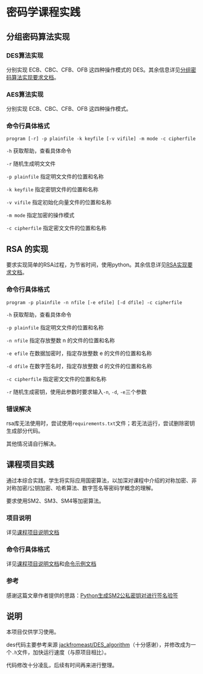 # 密码学课程实践

## 分组密码算法实现

### DES算法实现

分别实现 ECB、CBC、CFB、OFB 这四种操作模式的 DES。其余信息详见[分组密码算法实现要求文档](./des/requirement_des.md)。

### AES算法实现

分别实现 ECB、CBC、CFB、OFB 这四种操作模式。

### 命令行具体格式

```program [-r] -p plainfile -k keyfile [-v vifile] -m mode -c cipherfile```

```-h``` 获取帮助，查看具体命令

```-r``` 随机生成明文文件

```-p plainfile``` 指定明文文件的位置和名称

```-k keyfile``` 指定密钥文件的位置和名称

```-v vifile``` 指定初始化向量文件的位置和名称

```-m mode``` 指定加密的操作模式

```-c cipherfile``` 指定密文文件的位置和名称

## RSA 的实现

要求实现简单的RSA过程，为节省时间，使用python。其余信息详见[RSA实现要求文档](./rsa/requirement_rsa.md)。

### 命令行具体格式

```program -p plainfile -n nfile [-e efile] [-d dfile] -c cipherfile```

```-h``` 获取帮助，查看具体命令

```-p plainfile``` 指定明文文件的位置和名称

```-n nfile``` 指定存放整数 n 的文件的位置和名称

```-e efile``` 在数据加密时，指定存放整数 e 的文件的位置和名称

```-d dfile``` 在数字签名时，指定存放整数 d 的文件的位置和名称

```-c cipherfile``` 指定密文文件的位置和名称

```-r``` 随机生成密钥，使用此参数时要求输入```-n```, ```-d```, ```-e```三个参数

### 错误解决

rsa库无法使用时，尝试使用```requirements.txt```文件；若无法运行，尝试删除密钥生成部分代码。

其他情况请自行解决。

## 课程项目实践

通过本综合实践，学生将实际应用国密算法，以加深对课程中介绍的对称加密、非对称加密/公钥加密、哈希算法、数字签名等密码学概念的理解。

要求使用SM2、SM3、SM4等加密算法。

### 项目说明

详见[课程项目说明文档](./classProject/README.md)

### 命令行具体格式

详见[课程项目说明文档](./classProject/README.md)和[命令示例文档](./classProject/toRun.md)

### 参考

感谢这篇文章作者提供的思路：[Python生成SM2公私密钥对进行签名验签](https://samo.fun/2021/03/24/Python_Generate_SM2_key/)

## 说明

本项目仅供学习使用。

des代码主要参考来源 [jackfromeast/DES_algorithm](https://github.com/jackfromeast/DES_algorithm)（十分感谢），并修改成为一个```.h```文件，加快运行速度（与原项目相比）。

代码修改十分凌乱，后续有时间再来进行整理。

